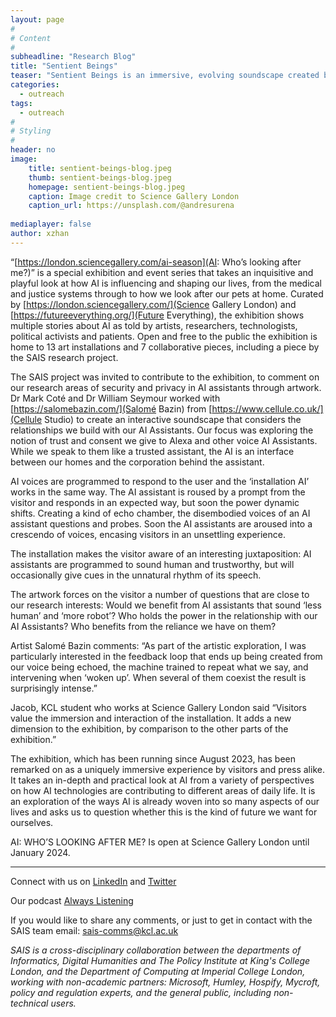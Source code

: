 ```yaml
---
layout: page
#
# Content
#
subheadline: "Research Blog"
title: "Sentient Beings"
teaser: "Sentient Beings is an immersive, evolving soundscape created by Salomé Bazin in collaboration with SAIS researchers William Seymour and Mark Coté for Science Gallery London."
categories:
  - outreach
tags:
  - outreach
#
# Styling
#
header: no
image:
    title: sentient-beings-blog.jpeg
    thumb: sentient-beings-blog.jpeg
    homepage: sentient-beings-blog.jpeg
    caption: Image credit to Science Gallery London
    caption_url: https://unsplash.com/@andresurena
  
mediaplayer: false
author: xzhan
---
```


“[https://london.sciencegallery.com/ai-season](AI: Who’s looking after me?)” is a special exhibition and event series that takes an inquisitive and playful look at how AI is influencing and shaping our lives, from the medical and justice systems through to how we look after our pets at home. Curated by [https://london.sciencegallery.com/](Science Gallery London) and [https://futureeverything.org/](Future Everything), the exhibition shows multiple stories about AI as told by artists, researchers, technologists, political activists and patients. Open and free to the public the exhibition is home to 13 art installations and 7 collaborative pieces, including a piece by the SAIS research project. 

The SAIS project was invited to contribute to the exhibition, to comment on our research areas of security and privacy in AI assistants through artwork. Dr Mark Coté and Dr William Seymour worked with [https://salomebazin.com/](Salomé Bazin) from [https://www.cellule.co.uk/](Cellule Studio) to create an interactive soundscape that considers the relationships we build with our AI Assistants. Our focus was exploring the notion of trust and consent we give to Alexa and other voice AI Assistants. While we speak to them like a trusted assistant, the AI is an interface between our homes and the corporation behind the assistant. 

AI voices are programmed to respond to the user and the ‘installation AI’ works in the same way. The AI assistant is roused by a prompt from the visitor and responds in an expected way, but soon the power dynamic shifts. Creating a kind of echo chamber, the disembodied voices of an AI assistant questions and probes. Soon the AI assistants are aroused into a crescendo of voices, encasing visitors in an unsettling experience. 

The installation makes the visitor aware of an interesting juxtaposition: AI assistants are programmed to sound human and trustworthy, but will occasionally give cues in the unnatural rhythm of its speech. 

The artwork forces on the visitor a number of questions that are close to our research interests: Would we benefit from AI assistants that sound ‘less human’ and ‘more robot’? Who holds the power in the relationship with our AI Assistants? Who benefits from the reliance we have on them?

Artist Salomé Bazin comments: “As part of the artistic exploration, I was particularly interested in the feedback loop that ends up being created from our voice being echoed, the machine trained to repeat what we say, and intervening when ‘woken up’. When several of them coexist the result is surprisingly intense.”

Jacob, KCL student who works at Science Gallery London said “Visitors value the immersion and interaction of the installation. It adds a new dimension to the exhibition, by comparison to the other parts of the exhibition.”

The exhibition, which has been running since August 2023, has been remarked on as a uniquely immersive experience by visitors and press alike. It takes an in-depth and practical look at AI from a variety of perspectives on how AI technologies are contributing to different areas of daily life. It is an exploration of the ways AI is already woven into so many aspects of our lives and asks us to question whether this is the kind of future we want for ourselves.

AI: WHO’S LOOKING AFTER ME? Is open at Science Gallery London until January 2024.


<hr />

Connect with us on [LinkedIn](https://www.linkedin.com/company/sais-project/) and [Twitter](https://twitter.com/SecureAI_SAIS)

Our podcast [Always Listening](https://secure-ai-assistants.github.io/outreach/podcast1/)

If you would like to share any comments, or just to get in contact with the SAIS team email: sais-comms@kcl.ac.uk

_SAIS is a cross-disciplinary collaboration between the departments of Informatics, Digital Humanities and The Policy Institute at King's College London, and the Department of Computing at Imperial College London, working with non-academic partners: Microsoft, Humley, Hospify, Mycroft, policy and regulation experts, and the general public, including non-technical users._

